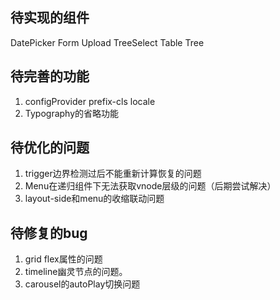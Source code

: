 ## 待实现的组件
DatePicker Form Upload TreeSelect Table Tree  
## 待完善的功能
1. configProvider prefix-cls locale
2. Typography的省略功能
## 待优化的问题
1. trigger边界检测过后不能重新计算恢复的问题
2. Menu在递归组件下无法获取vnode层级的问题（后期尝试解决）
3. layout-side和menu的收缩联动问题

## 待修复的bug
1. grid flex属性的问题
2. timeline幽灵节点的问题。
3. carousel的autoPlay切换问题


